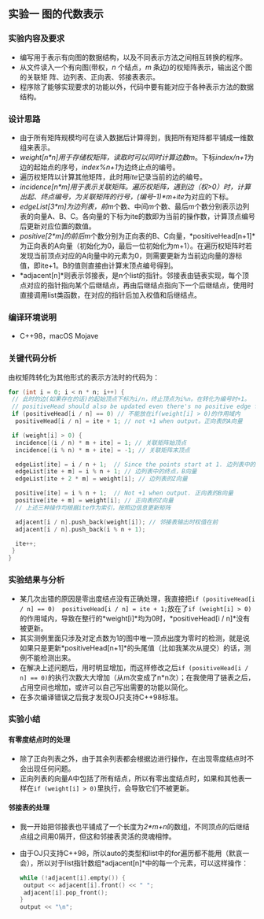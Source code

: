 ## 实验一 图的代数表示

### 实验内容及要求

* 编写用于表示有向图的数据结构，以及不同表示方法之间相互转换的程序。 
* 从文件读入一个有向图(带权，*n* 个结点，*m* 条边)的权矩阵表示，输出这个图的关联矩
  阵、边列表、正向表、邻接表表示。
* 程序除了能够实现要求的功能以外，代码中要有能对应于各种表示方法的数据结构。

### 设计思路

* 由于所有矩阵规模均可在读入数据后计算得到，我把所有矩阵都平铺成一维数组来表示。
* *weight[n\*n]*用于存储权矩阵，读取时可以同时计算边数*m*。下标*index/n+1*为边的起始点的序号，*index%n+1*为边终止点的编号。
* 遍历权矩阵以计算其他矩阵，此时用*ite*记录当前的边的编号。
* *incidence[n\*m]*用于表示关联矩阵。遍历权矩阵，遇到边（权>0）时，计算出起、终点编号，为关联矩阵的行号，*(编号-1)\*m+ite*为对应的下标。
* *edgeList[3\*m]*为边列表，前*m*个数、中间*m*个数、最后*m*个数分别表示边列表的向量A、B、C。各向量的下标为ite的数即为当前的操作数，计算顶点编号后更新对应位置的数值。
* *positive[2\*m]*的前后*m*个数分别为正向表的B、C向量，*positiveHead[n+1]*为正向表的A向量（初始化为0，最后一位初始化为m+1）。在遍历权矩阵时若发现当前顶点对应的A向量中的元素为0，则需要更新为当前边向量的游标值，即ite+1。B的值则直接由计算末顶点编号得到。
* *adjacent[n]*则表示邻接表，是n个list的指针。邻接表由链表实现，每个顶点对应的指针指向某个后继结点，再由后继结点指向下一个后继结点，使用时直接调用list类函数，在对应的指针后加入权值和后继结点。

### 编译环境说明

* C++98，macOS Mojave

### 关键代码分析

由权矩阵转化为其他形式的表示方法时的代码为：

```C++
for (int i = 0; i < n * n; i++) { 
 // 此时的边(如果存在的话)的起始顶点下标为i/n，终止顶点为i%n。在转化为编号时+1。
 // positiveHead should also be updated even there's no positive edge from a point.
 if (positiveHead[i / n] == 0) // 不能放在if(weight[i] > 0)的作用域内
  positiveHead[i / n] = ite + 1; // not +1 when output。正向表的A向量

 if (weight[i] > 0) {
  incidence[(i / n) * m + ite] = 1; // 关联矩阵始顶点
  incidence[(i % n) * m + ite] = -1; // 关联矩阵末顶点

  edgeList[ite] = i / n + 1;  // Since the points start at 1. 边列表中的起点，A向量
  edgeList[ite + m] = i % n + 1; // 边列表中的终点，B向量
  edgeList[ite + 2 * m] = weight[i]; // 边列表的Z向量

  positive[ite] = i % n + 1;  // Not +1 when output. 正向表的B向量
  positive[ite + m] = weight[i]; // 正向表的Z向量
  // 上述三种操作均根据ite作为索引，按照边信息更新矩阵

  adjacent[i / n].push_back(weight[i]); // 邻接表输出时权值在前
  adjacent[i / n].push_back(i % n + 1);

  ite++;
 }
}
```

### 实验结果与分析

* 某几次出错的原因是零出度结点没有正确处理，我直接把`if (positiveHead[i / n] == 0)  positiveHead[i / n] = ite + 1;`放在了`if (weight[i] > 0)`的作用域内，导致在整行的*weight[i]*均为0时，*positiveHead[i / n]*没有被更新。
* 其实测例里面只涉及对定点数为1的图中唯一顶点出度为零时的检测，就是说如果只是更新*positiveHead[n+1]*的头尾值（比如我某次从提交）的话，测例不能检测出来。
* 在解决上述问题后，用时明显增加，而这样修改之后`if (positiveHead[i / n] == 0)`的执行次数大大增加（从m次变成了n*n次）；在我使用了链表之后，占用空间也增加，或许可以自己写出需要的功能以简化。
* 在多次编译错误之后我才发现OJ只支持C++98标准。

### 实验小结

#### 有零度结点时的处理

* 除了正向列表之外，由于其余列表都会根据边进行操作，在出现零度结点时不会出现任何问题。
* 正向列表的向量A中包括了所有结点，所以有零出度结点时，如果和其他表一样在`if (weight[i] > 0)`里执行，会导致它们不被更新。

#### 邻接表的处理

* 我一开始把邻接表也平铺成了一个长度为*2\*m+n*的数组，不同顶点的后继结点组之间用0隔开，但这和邻接表灵活的灵魂相悖。

* 由于OJ只支持C++98，所以auto的类型和list中的for遍历都不能用（默哀一会），所以对于list指针数组*adjacent[n]*中的每一个元素，可以这样操作：

  ```C++
  while (!adjacent[i].empty()) {
   output << adjacent[i].front() << " ";
   adjacent[i].pop_front();
  }
  output << "\n";
  ```